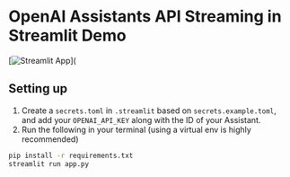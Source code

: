 # OpenAI Assistants API Streaming in Streamlit Demo

[![Streamlit App](https://static.streamlit.io/badges/streamlit_badge_black_white.svg)](
    
## Setting up

1. Create a `secrets.toml` in `.streamlit` based on `secrets.example.toml`, and add your `OPENAI_API_KEY` along with the ID of your Assistant.
2. Run the following in your terminal (using a virtual env is highly recommended)

```bash
pip install -r requirements.txt
streamlit run app.py
```

